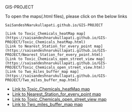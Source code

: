  GIS-PROJECT
 
 
To open the maps(.html files), please click on the below links

`SaiSandeshNarukullapati.github.io/GIS-PROJECT`



```
[Link to Toxic_Chemicals_heatMap map](https://saisandeshnarukullapati.github.io/GIS-PROJECT/Toxic_Chemicals_heatMap.html)
[Link to Nearest_Station_for_every_point map](https://saisandeshnarukullapati.github.io/GIS-PROJECT/Nearest_Station_for_every_point.html)
[Link to Toxic_Chemicals_open_street_view map](https://saisandeshnarukullapati.github.io/GIS-PROJECT/Toxic_Chemicals_open_street_view.html)
[Link to Two_miles_buffer_map map](https://saisandeshnarukullapati.github.io/GIS-PROJECT/Two_miles_buffer_map.html)

```


 - [Link to Toxic_Chemicals_heatMap map](https://saisandeshnarukullapati.github.io/GIS-PROJECT/Toxic_Chemicals_heatMap.html)
 - [Link to Nearest_Station_for_every_point map](https://saisandeshnarukullapati.github.io/GIS-PROJECT/Nearest_Station_for_every_point.html)
 - [Link to Toxic_Chemicals_open_street_view map](https://saisandeshnarukullapati.github.io/GIS-PROJECT/Toxic_Chemicals_open_street_view.html)
 - [Link to Two_miles_buffer_map map](https://saisandeshnarukullapati.github.io/GIS-PROJECT/Two_miles_buffer_map.html)


